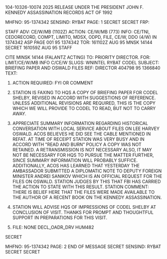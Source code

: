 104-10326-10074 2025 RELEASE UNDER THE PRESIDENT JOHN F. KENNEDY ASSASSINATION RECORDS ACT OF 1992

MHFNO: 95-1374342 SENSIND: RYBAT PAGE: 1
SECRET SECRET FRP:

STAFF
ADV: CE/W/MB (1102Z)
ACTION: CE/W/MB (773) INFO: CE/TNI, CEDORECORD, COMPT, LIMITO, MDSX, ODPD,
FILE, CE/W, DDO (4/W)
IN 1374342 ASP PAGE 001 95 1374342
TOR: 161102Z AUG 95 MNSK 14144
SECRET 161059Z AUG 95 STAFF

CITE MINSK 14144 (FALANTZ ACTING)
TO: PRIORITY DIRECTOR.
FOR: LIMIT/CE/W/MB INFO C/CE/W
SLUGS: WNINTEL RYBAT CODEL
SUBJECT: BRIEFING PAPER AND OSWALD FILES
REF: DIRECTOR 404798 95 1366840
TEXT:
1. ACTION REQUIRED: FYI OR COMMENT

2. STATION IS FAXING TO HQS A COPY OF BRIEFING PAPER
FOR CODEL SHELBY, REVISED IN ACCORD WITH SUGGESTIONS OF
REFERENCE. UNLESS ADDITIONAL REVISIONS ARE REQUIRED, THIS
IS THE COPY WHICH WE WILL PROVIDE TO CODEL TO READ, BUT NOT
TO CARRY AWAY.

3. APPRECIATE SUMMARY INFORMATION REGARDING
HISTORICAL CONVERSATION WITH LOCAL SERVICE ABOUT FILES ON
LEE HARVEY OSWALD. ACOS BELIEVES HE DID SEE THE CABLE
MENTIONED IN REFAT. AT TIME OF RECEIPT STATION WAS VERY BUSY
AND IN ACCORD WITH "READ AND BURN" POLICY A COPY WAS NOT
RETAINED. A RETRANSMISSION IS NOT NECESSARY ALSO, IT MAY
NOT BE NECESSARY FOR HQS TO PURSUE THE MATTER FURTHER,
SINCE SUMMARY INFORMATION WILL PROBABLY SUFFICE.
ADDITIONALLY, ACOS HAS LEARNED THAT YESTERDAY THE
AMBASSADOR SUBMITTED A DIPLOMATIC NOTE TO DEPUTY FOREIGN
MINISTER ANDREI SANIKOV WHICH IS AN OFFICIAL REQUEST FOR
THE FILES ON OSWALD. STATION JUDGES BY THIS THAT FBI HAS
CARRIED THE ACTION TO STATE WITH THIS RESULT. STATION
COMMENT: THERE IS BELIEF HERE THAT THE FILES WERE MADE
AVAILABLE TO THE AUTHOR OF A RECENT BOOK ON THE KENNEDY
ASSASSINATION.

4. STATION WILL ADVISE HQS OF IMPRESSIONS OF CODEL
SHELBY AT CONCLUSION OF VISIT. THANKS FOR PROMPT AND
THOUGHTFUL SUPPORT IN PREPARATIONS FOR THIS VISIT.
5. FILE: NONE DECL_OADR_DRV HUM482

SECRET

MHFNO: 95-1374342 PAGE: 2
END OF MESSAGE
SECRET
SENSIND: RYBAT
SECRET
SECRET
